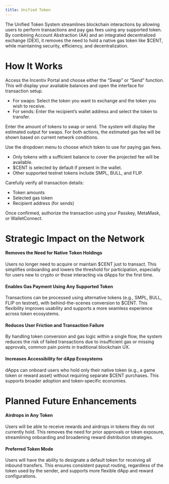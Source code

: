 ```yaml
---
title: Unified Token
---
```

The Unified Token System streamlines blockchain interactions by allowing users to perform transactions and pay gas fees using any supported token. By combining Account Abstraction (AA) and an integrated decentralized exchange (DEX), it removes the need to hold a native gas token like \$CENT, while maintaining security, efficiency, and decentralization.

# How It Works

<Steps>
  
<Step title="Step 1: Initiate a Transaction">

Access the Incentiv Portal and choose either the “Swap” or “Send” function. This will display your available balances and open the interface for transaction setup.

</Step>
<Step title="Step 2: Define Transaction Parameters">

- For swaps: Select the token you want to exchange and the token you wish to receive.
- For sends: Enter the recipient’s wallet address and select the token to transfer.
</Step> 
<Step title="Step 3: Specify the Token Amount"> 

Enter the amount of tokens to swap or send. The system will display the estimated output for swaps. For both actions, the estimated gas fee will be shown based on current network conditions.
</Step>
<Step title="Step 4: Select a Gas Token">

Use the dropdown menu to choose which token to use for paying gas fees.

- Only tokens with a sufficient balance to cover the projected fee will be available.
- \$CENT is selected by default if present in the wallet.
- Other supported testnet tokens include SMPL, BULL, and FLIP.
</Step>
<Step title="Step 5: Review and Confirm">

Carefully verify all transaction details:

- Token amounts
- Selected gas token
- Recipient address (for sends)

Once confirmed, authorize the transaction using your Passkey, MetaMask, or WalletConnect.
</Step>
</Steps> 
# Strategic Impact on the Network

#### Removes the Need for Native Token Holdings

Users no longer need to acquire or maintain \$CENT just to transact. This simplifies onboarding and lowers the threshold for participation, especially for users new to crypto or those interacting via dApps for the first time.

#### Enables Gas Payment Using Any Supported Token

Transactions can be processed using alternative tokens (e.g., SMPL, BULL, FLIP on testnet), with behind-the-scenes conversion to \$CENT. This flexibility improves usability and supports a more seamless experience across token ecosystems.

#### Reduces User Friction and Transaction Failure

By handling token conversion and gas logic within a single flow, the system reduces the risk of failed transactions due to insufficient gas or missing approvals, common pain points in traditional blockchain UX.

#### Increases Accessibility for dApp Ecosystems

dApps can onboard users who hold only their native token (e.g., a game token or reward asset) without requiring separate \$CENT purchases. This supports broader adoption and token-specific economies.

# Planned Future Enhancements

#### Airdrops in Any Token

Users will be able to receive rewards and airdrops in tokens they do not currently hold. This removes the need for prior approvals or token exposure, streamlining onboarding and broadening reward distribution strategies.

#### Preferred Token Mode

Users will have the ability to designate a default token for receiving all inbound transfers. This ensures consistent payout routing, regardless of the token used by the sender, and supports more flexible dApp and reward configurations.